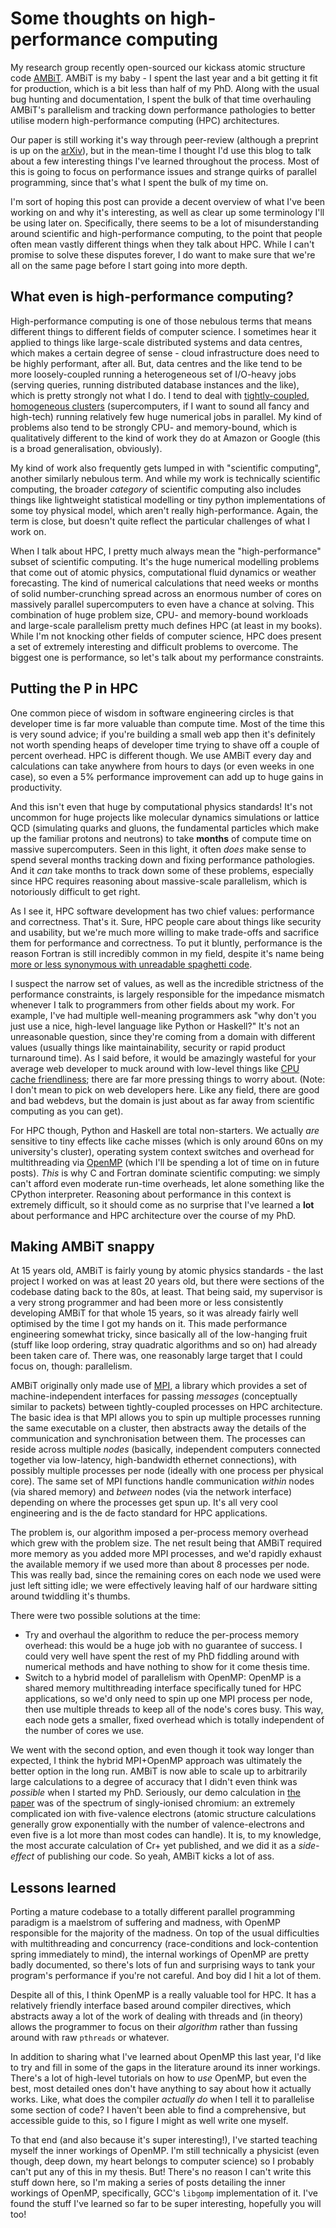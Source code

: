 # Some thoughts on high-performance computing
My research group recently open-sourced our kickass atomic structure code 
[AMBiT](https://github.com/drjuls/AMBiT). AMBiT is my baby - I spent the last year and a bit getting it
fit for production, which is a bit less than half of my PhD. Along with the usual bug hunting and
documentation, I spent the bulk of that time overhauling AMBiT's parallelism and tracking down
performance pathologies to better utilise modern high-performance computing (HPC) architectures.

Our paper is still working it's way through peer-review (although a preprint is up on the 
[arXiv](https://arxiv.org/abs/1805.11265)), but in the mean-time I thought I'd
use this blog to talk about a few interesting things I've learned throughout the process. Most of this
is going to focus on performance issues and strange quirks of parallel programming, since that's what I
spent the bulk of my time on.

I'm sort of hoping this post can provide a decent overview of what I've been working on and why it's
interesting, as well as clear up some terminology I'll be using later on. Specifically, there seems to
be a lot of misunderstanding around scientific and high-performance computing, to the point that people
often mean vastly different things when they talk about HPC. While I can't promise to solve these
disputes forever, I do want to make sure that we're all on the same page before I start going into more
depth.

## What even is high-performance computing?
High-performance computing is one of those nebulous terms that means different things to different
fields of computer science. I sometimes hear it applied to things like large-scale distributed systems
and data centres, which makes a certain degree of sense - cloud infrastructure does need to be
highly performant, after all. But, data centres and the like tend to be more loosely-coupled running a
heterogeneous set of I/O-heavy jobs (serving queries, running distributed database instances and the
like), which is pretty strongly not what I do. I tend to deal with [tightly-coupled, homogeneous
clusters](https://insidehpc.com/hpc101/hpc-architecture-for-beginners/)
(supercomputers, if I want to sound all fancy and high-tech) running relatively few huge numerical jobs
in parallel. My kind of problems also tend to be strongly CPU- and memory-bound, which is qualitatively
different to the kind of work they do at Amazon or Google (this is a broad generalisation, obviously).

My kind of work also frequently gets lumped in with "scientific computing", another similarly nebulous
term. And while my work is technically scientific computing, the broader *category* of scientific
computing also includes things like lightweight statistical modelling or tiny python implementations of
some toy physical model, which aren't really high-performance. Again, the term is close, but doesn't
quite reflect the particular challenges of what I work on.

When I talk about HPC, I pretty much always mean the "high-performance" subset of scientific computing.
It's the huge numerical modelling problems that come out of atomic physics, computational fluid
dynamics or weather forecasting. The kind of numerical calculations that need weeks or months of solid
number-crunching spread across an enormous number of cores on massively parallel supercomputers to even
have a chance at solving. This combination of huge problem size, CPU- and memory-bound workloads and
large-scale parallelism pretty much defines HPC (at least in my books). While I'm not knocking other 
fields of computer science, HPC does present a set of extremely interesting and difficult problems to
overcome. The biggest one is performance, so let's talk about my performance constraints.

## Putting the P in HPC
One common piece of wisdom in software engineering circles is that developer time is far more valuable
than compute time. Most of the time this is very sound advice; if you're building a small web app then
it's definitely not worth spending heaps of developer time trying to shave off a couple of percent
overhead. HPC is different though. We use AMBiT every day and calculations can take anywhere from hours
to days (or even weeks in one case), so even a 5% performance improvement can add up to huge gains in
productivity. 

And this isn't even that huge by computational physics standards! It's not uncommon for huge projects
like molecular dynamics simulations or lattice QCD (simulating quarks and gluons, the fundamental
particles which make up the familiar protons and neutrons) to take **months** of compute time on massive
supercomputers. Seen in this light, it often *does* make sense to spend several months tracking down
and fixing performance pathologies. And it *can* take months to track down some of these problems,
especially since HPC requires reasoning about massive-scale parallelism, which is notoriously difficult 
to get right.

As I see it, HPC software development has two chief values: performance and correctness. That's it.
Sure, HPC people care about things like security and usability, but we're much more willing to
make trade-offs and sacrifice them for performance and correctness. To put it bluntly, performance is
the reason Fortran is still incredibly common in my field, despite it's name being [more or less
synonymous with unreadable spaghetti code](https://queue.acm.org/detail.cfm?id=1039535).

I suspect the narrow set of values, as well as the incredible strictness of the performance constraints,
is largely responsible for the impedance mismatch whenever I talk to programmers from other fields about
my work. For example, I've had multiple well-meaning programmers ask "why don't you just use a nice,
high-level language like Python or Haskell?" It's not an unreasonable question, since they're coming
from a domain with different values (usually things like maintainability, security or 
rapid product turnaround time). As I said before, it would be amazingly wasteful for your average web
developer to muck around with low-level things like [CPU cache 
friendliness](https://stackoverflow.com/questions/16699247/what-is-a-cache-friendly-code); there are far
more pressing things to worry about. (Note: I don't mean to pick on web developers here. Like any field,
there are good and bad webdevs, but the domain is just about as far away from scientific computing as
you can get).

For HPC though, Python and Haskell are total non-starters. We actually *are* sensitive to tiny
effects like cache misses (which is only around 60ns on my university's cluster), operating system
context switches and overhead for multithreading via [OpenMP](https://en.wikipedia.org/wiki/OpenMP)
(which I'll be spending a lot of time on in future posts). *This* is why C and Fortran dominate
scientific computing: we simply can't afford even moderate run-time overheads, let alone something like
the CPython interpreter. Reasoning about performance in this context is extremely difficult, so it
should come as no surprise that I've learned a **lot** about performance and HPC architecture over the
course of my PhD.

## Making AMBiT snappy
At 15 years old, AMBiT is fairly young by atomic physics standards - the last project I worked on was at
least 20 years old, but there were sections of the codebase dating back to the 80s, at least. That being
said, my supervisor is a very strong programmer and had been more or less consistently developing AMBiT
for that whole 15 years, so it was already fairly well optimised by the time I got my hands on it.
This made performance engineering somewhat tricky, since basically all of the low-hanging fruit (stuff
like loop ordering, stray quadratic algorithms and so on) had already been taken care of. There was, one
reasonably large target that I could focus on, though: parallelism. 

AMBiT originally only made use of
[MPI](https://en.wikipedia.org/wiki/Message_Passing_Interface), a library which provides a set of
machine-independent interfaces for passing *messages* (conceptually similar to packets) between
tightly-coupled processes on HPC architecture. The basic idea is that MPI allows you to spin up multiple
processes running the same executable on a cluster, then abstracts away the details of the communication
and synchronisation between them. The processes can reside across multiple *nodes* (basically,
independent computers connected together via low-latency, high-bandwidth ethernet connections), with
possibly multiple processes per node (ideally with one process per physical core). The same set of MPI
functions handle communication *within* nodes (via shared memory) and *between* nodes (via the network
interface) depending on where the processes get spun up. It's all very cool engineering and is the
de facto standard for HPC applications.

The problem is, our algorithm imposed a per-process memory overhead which grew with the problem size.
The net result being that AMBiT required more memory as you added more MPI processes, and we'd rapidly
exhaust the available memory if we used more than about 8 processes per node. This was really bad, since
the remaining cores on each node we used were just left sitting idle; we were effectively leaving half
of our hardware sitting around twiddling it's thumbs. 

There were two possible solutions at the time:

* Try and overhaul the algorithm to reduce the per-process memory overhead: this would be a huge job
  with no guarantee of success. I could very well have spent the rest of my PhD fiddling around with
  numerical methods and have nothing to show for it come thesis time.
* Switch to a hybrid model of parallelism with OpenMP: OpenMP is a shared memory multithreading
  interface specifically tuned for HPC applications,
  so we'd only need to spin up one MPI process per node, then use multiple threads to keep all of the
  node's cores busy. This way, each node gets a smaller, fixed overhead which is totally independent of
  the number of cores we use.

We went with the second option, and even though it took way longer than expected, I think the hybrid
MPI+OpenMP approach was ultimately the better option in the long run. AMBiT is now able to scale up to
arbitrarily large calculations to a degree of accuracy that I didn't even think was *possible* when I
started my PhD. Seriously, our demo calculation in [the paper](https://arxiv.org/abs/1805.11265) was of
the spectrum of singly-ionised chromium: an extremely complicated ion with five-valence electrons
(atomic structure calculations generally grow exponentially with the number of valence-electrons and
even five is a lot more than most codes can handle). It is, to my knowledge, the most accurate
calculation of Cr+ yet published, and we did it as a *side-effect* of publishing our code. So yeah, AMBiT
kicks a lot of ass.

## Lessons learned
Porting a mature codebase to a totally different parallel programming paradigm is a maelstrom of
suffering and madness, with OpenMP responsible for the majority of the madness. On top of the usual
difficulties with multithreading and concurrency (race-conditions and lock-contention spring immediately
to mind), the internal workings of OpenMP are pretty badly documented, so there's lots of fun and
surprising ways to tank your program's performance if you're not careful. And boy did I hit a lot of
them.

Despite all of this, I think OpenMP is a really valuable tool for HPC. It has a relatively friendly
interface based around compiler directives, which abstracts away a lot of the work of dealing with
threads and (in theory) allows the programmer to focus on their *algorithm* rather than fussing around
with raw `pthreads` or whatever. 

In addition to sharing what I've learned about OpenMP this last year, I'd like to try and fill in some
of the gaps in the literature around its inner workings. There's a lot of high-level tutorials on how to
*use* OpenMP, but even the best, most detailed ones don't have anything to say about how it actually
works. Like, what does the compiler *actually do* when I tell it to parallelise some section of code? I
haven't been able to find a comprehensive, but accessible guide to this, so I figure I might as well
write one myself. 

To that end (and also because it's super interesting!), I've started teaching myself the inner workings
of OpenMP. I'm still technically a physicist (even though, deep down, my heart belongs to computer
science) so I probably can't put any of this in my thesis. But! There's no reason I can't write this
stuff down here, so I'm making a series of posts detailing the inner workings of OpenMP, specifically,
GCC's `libgomp` implementation of it. I've found the stuff I've learned so far to be super interesting,
hopefully you will too!
